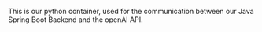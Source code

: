 This is our python container, used for the communication between our Java Spring Boot Backend
and the openAI API.
